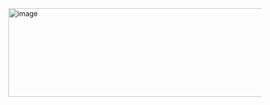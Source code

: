 <img width="823" height="177" alt="image" src="https://github.com/user-attachments/assets/dbca0f67-39eb-4438-9e3e-c4561c1fdab7" />
